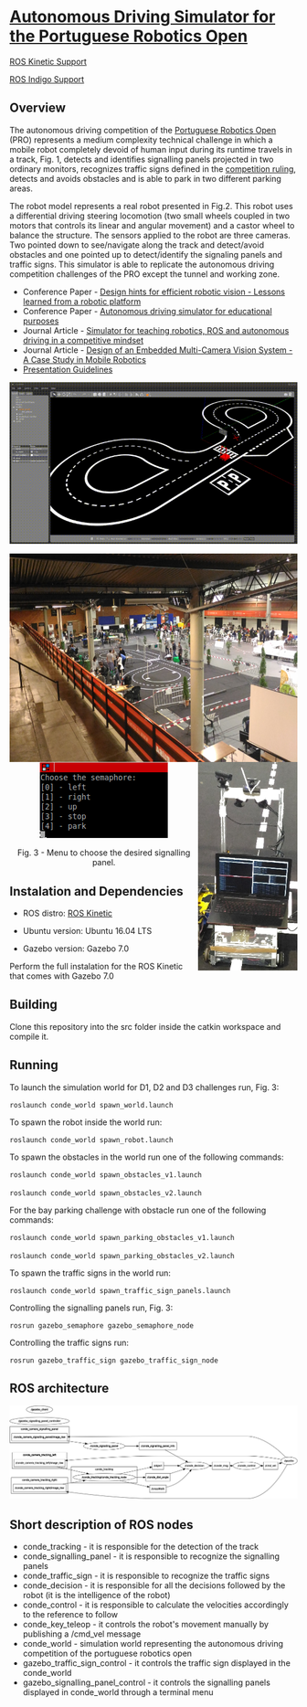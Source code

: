 # [Autonomous Driving Simulator for the Portuguese Robotics Open](https://github.com/ee09115/conde_simulator)

[ROS Kinetic Support](https://github.com/ee09115/conde_simulator)

[ROS Indigo Support](https://bitbucket.org/ee09115/conde_simulator_student)

## Overview
The autonomous driving competition of the [Portuguese Robotics Open](http://robotica2017.isr.uc.pt/index.php/en/competitions/major/autonomous-driving) (PRO) represents a medium complexity technical challenge 
in which a mobile robot completely devoid of human input during its runtime travels in a track, Fig. 1, detects and identifies signalling panels 
projected in two ordinary monitors, recognizes traffic signs defined in the [competition ruling](http://robotica2017.isr.uc.pt/Rules2017/fnr2017_Autonomous_Driving.pdf), detects and avoids obstacles and is able to park in two different parking areas.

The robot model represents a real robot presented in Fig.2. 
This robot uses a differential driving steering locomotion (two small wheels coupled in two motors that controls its linear and angular movement) and a castor wheel to balance the structure. 
The sensors applied to the robot are three cameras. Two pointed down to see/navigate along the track and detect/avoid obstacles and one pointed up to detect/identify the signaling panels and 
traffic signs. This simulator is able to replicate the autonomous driving competition challenges of the PRO except the tunnel and working zone.

* Conference Paper - [Design hints for efficient robotic vision - Lessons learned from a robotic platform](https://doi.org/10.1007/978-3-319-68195-5_56)
* Conference Paper - [Autonomous driving simulator for educational purposes](http://ieeexplore.ieee.org/document/7521461/)
* Journal Article - [Simulator for teaching robotics, ROS and autonomous driving in a competitive mindset](https://www.igi-global.com/article/simulator-for-teaching-robotics-ros-and-autonomous-driving-in-a-competitive-mindset/186833)
* Journal Article - [Design of an Embedded Multi-Camera Vision System - A Case Study in Mobile Robotics](http://www.mdpi.com/2218-6581/7/1/12)
* [Presentation Guidelines](https://github.com/ee09115/conde_simulator/blob/master/presentations/10%20-%20Conde%20Auton%20Drv%20Simul.pdf)

<p align="center">
<a href="https://www.youtube.com/watch?v=dbCXKyT-d-w">
<img src="pictures/simulator.gif">
</a>
</p>

<p>
<img src="pictures/2017track.jpg" align="left" height=365>
<img src="pictures/real_robot.jpg" align="right" height=365>
</p>

<p align="center"><img src="pictures/menu.png">
</p>
<p align="center">Fig. 3 - Menu to choose the desired signalling panel.</p>

## Instalation and Dependencies
* ROS distro: [ROS Kinetic](http://wiki.ros.org/kinetic/Installation/Ubuntu)

* Ubuntu version: Ubuntu 16.04 LTS

* Gazebo version: Gazebo 7.0

Perform the full instalation for the ROS Kinetic that comes with Gazebo 7.0

## Building
Clone this repository into the src folder inside the catkin workspace and compile it.

## Running 
To launch the simulation world for D1, D2 and D3 challenges run, Fig. 3:

	roslaunch conde_world spawn_world.launch
	
To spawn the robot inside the world run:

	roslaunch conde_world spawn_robot.launch
	
To spawn the obstacles in the world run one of the following commands:

	roslaunch conde_world spawn_obstacles_v1.launch
	
	roslaunch conde_world spawn_obstacles_v2.launch
	
For the bay parking challenge with obstacle run one of the following commands:

	roslaunch conde_world spawn_parking_obstacles_v1.launch
	
	roslaunch conde_world spawn_parking_obstacles_v2.launch
	
To spawn the traffic signs in the world run:

	roslaunch conde_world spawn_traffic_sign_panels.launch

Controlling the signalling panels run, Fig. 3:

	rosrun gazebo_semaphore gazebo_semaphore_node
	
Controlling the traffic signs run:

	rosrun gazebo_traffic_sign gazebo_traffic_sign_node

## ROS architecture
![rosgraph for the simulation world](pictures/rosgraph_simulation.png)

## Short description of ROS nodes
* conde_tracking - it is responsible for the detection of the track 
* conde_signalling_panel - it is responsible to recognize the signalling panels
* conde_traffic_sign - it is responsible to recognize the traffic signs
* conde_decision - it is responsible for all the decisions followed by the robot (it is the intelligence of the robot)
* conde_control - it is responsible to calculate the velocities accordingly to the reference to follow
* conde_key_teleop - it controls the robot's movement manually by publishing a /cmd_vel message
* conde_world - simulation world representing the autonomous driving competition of the portuguese robotics open
* gazebo_traffic_sign_control - it controls the traffic sign displayed in the conde_world
* gazebo_signalling_panel_control - it controls the signalling panels displayed in conde_world through a terminal menu


